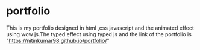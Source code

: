 # portfolio
This is my portfolio designed in html ,css javascript and the animated effect using wow js.The typed effect using typed js and the link of the portfolio is "https://nitinkumar98.github.io/portfolio/"
